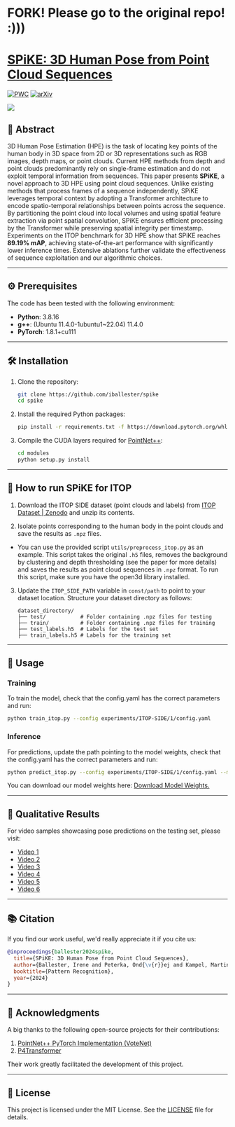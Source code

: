 # FORK! Please go to the original repo! :)))


# [SPiKE: 3D Human Pose from Point Cloud Sequences](https://link.springer.com/chapter/10.1007/978-3-031-78456-9_30)

[![PWC](https://img.shields.io/endpoint.svg?url=https://paperswithcode.com/badge/spike-3d-human-pose-from-point-cloud/3d-human-pose-estimation-on-itop-front-view-1)](https://paperswithcode.com/sota/3d-human-pose-estimation-on-itop-front-view-1?p=spike-3d-human-pose-from-point-cloud) [![arXiv](https://img.shields.io/badge/arXiv-2409.01879-b31b1b.svg)](https://arxiv.org/abs/2409.01879)

![](https://raw.githubusercontent.com/iballester/spike/main/img/spike.png)

## 📄 Abstract

3D Human Pose Estimation (HPE) is the task of locating key points of the human body in 3D space from 2D or 3D representations such as RGB images, depth maps, or point clouds. Current HPE methods from depth and point clouds predominantly rely on single-frame estimation and do not exploit temporal information from sequences. This paper presents **SPiKE**, a novel approach to 3D HPE using point cloud sequences. Unlike existing methods that process frames of a sequence independently, SPiKE leverages temporal context by adopting a Transformer architecture to encode spatio-temporal relationships between points across the sequence. By partitioning the point cloud into local volumes and using spatial feature extraction via point spatial convolution, SPiKE ensures efficient processing by the Transformer while preserving spatial integrity per timestamp. Experiments on the ITOP benchmark for 3D HPE show that SPiKE reaches **89.19% mAP**, achieving state-of-the-art performance with significantly lower inference times. Extensive ablations further validate the effectiveness of sequence exploitation and our algorithmic choices.

---

## ⚙️ Prerequisites

The code has been tested with the following environment:

- **Python**: 3.8.16
- **g++**: (Ubuntu 11.4.0-1ubuntu1~22.04) 11.4.0
- **PyTorch**: 1.8.1+cu111

---

## 🛠️ Installation

1. Clone the repository:
   ```bash
   git clone https://github.com/iballester/spike
   cd spike
   ```

2. Install the required Python packages:
   ```bash
   pip install -r requirements.txt -f https://download.pytorch.org/whl/torch_stable.html
   ```

3. Compile the CUDA layers required for [PointNet++](http://arxiv.org/abs/1706.02413):
   ```bash
   cd modules
   python setup.py install
   ```

---

## 📝 How to run SPiKE for ITOP

1. Download the ITOP SIDE dataset (point clouds and labels) from [ITOP Dataset | Zenodo](https://zenodo.org/record/3932973#.Yp8SIxpBxPA) and unzip its contents.

2. Isolate points corresponding to the human body in the point clouds and save the results as `.npz` files. 
- You can use the provided script `utils/preprocess_itop.py` as an example. This script takes the original `.h5` files, removes the background by clustering and depth thresholding (see the paper for more details) and saves the results as point cloud sequences in `.npz` format. To run this script, make sure you have the open3d library installed.
  
3. Update the `ITOP_SIDE_PATH` variable in `const/path` to point to your dataset location. Structure your dataset directory as follows:

   ```
   dataset_directory/
   ├── test/           # Folder containing .npz files for testing
   ├── train/          # Folder containing .npz files for training
   ├── test_labels.h5  # Labels for the test set
   ├── train_labels.h5 # Labels for the training set
   ```

---

## 🚀 Usage

### Training

To train the model, check that the config.yaml has the correct parameters and run:

```bash
python train_itop.py --config experiments/ITOP-SIDE/1/config.yaml
```

### Inference

For predictions, update the path pointing to the model weights, check that the config.yaml has the correct parameters and run:

```bash
python predict_itop.py --config experiments/ITOP-SIDE/1/config.yaml --model experiments/ITOP-SIDE/1/log/model.pth
```

You can download our model weights here: [Download Model Weights.](https://cloud.cvl.tuwien.ac.at/s/ATCBp34rH3fGJ23)

---

## 🎥 Qualitative Results

For video samples showcasing pose predictions on the testing set, please visit:

- [Video 1](https://youtu.be/mk_UffjtTlM)
- [Video 2](https://youtu.be/YZXXY0DLQWo)
- [Video 3](https://youtu.be/8j7yt-1sToU)
- [Video 4](https://youtu.be/ZQQSviiT7Sw)
- [Video 5](https://youtu.be/MvvgQYlsYlY)
- [Video 6](https://youtu.be/IMvdci9RgAM)

---

## 📚 Citation

If you find our work useful, we'd really appreciate it if you cite us:

```bibtex
@inproceedings{ballester2024spike,
  title={SPiKE: 3D Human Pose from Point Cloud Sequences},
  author={Ballester, Irene and Peterka, Ond{\v{r}}ej and Kampel, Martin},
  booktitle={Pattern Recognition},
  year={2024}
}
```

---

## 🙏 Acknowledgments

A big thanks to the following open-source projects for their contributions:

1. [PointNet++ PyTorch Implementation (VoteNet)](https://github.com/facebookresearch/votenet/tree/master/pointnet2)
2. [P4Transformer](https://github.com/hehefan/P4Transformer)

Their work greatly facilitated the development of this project.

---

## 📜 License

This project is licensed under the MIT License. See the [LICENSE](./LICENSE) file for details.
